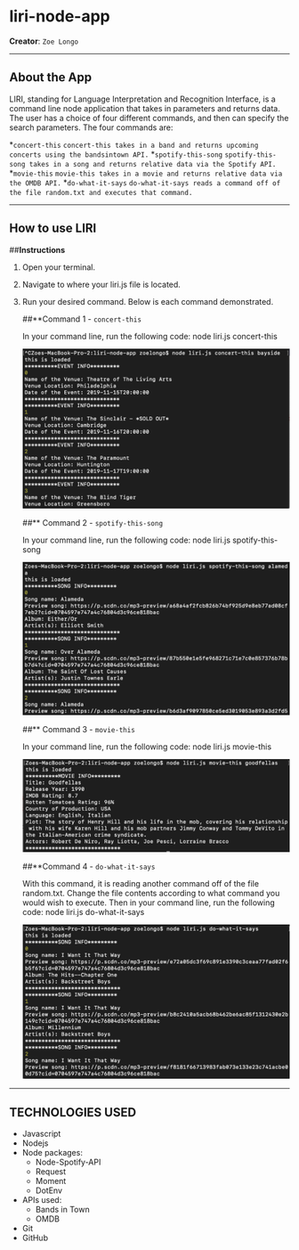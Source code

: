 # liri-node-app

**Creator**: `Zoe Longo`

---

## About the App

LIRI, standing for Language Interpretation and Recognition Interface, is a command line node application that takes in parameters and returns data. The user has a choice of four different commands, and then can specify the search parameters. The four commands are:

*`concert-this`
`concert-this takes in a band and returns upcoming concerts using the bandsintown API.`
*`spotify-this-song`
`spotify-this-song takes in a song and returns relative data via the Spotify API.`
*`movie-this`
`movie-this takes in a movie and returns relative data via the OMDB API.`
*`do-what-it-says`
`do-what-it-says reads a command off of the file random.txt and executes that command.`

---

## How to use LIRI

##**Instructions**

1. Open your terminal.
2. Navigate to where your liri.js file is located.
3. Run your desired command. Below is each command demonstrated.

    ##**Command 1 - `concert-this`

    In your command line, run the following code: 
    node liri.js concert-this <name of artist or band>

    ![Results](images/concert-this.png)

    ##** Command 2 - `spotify-this-song`

    In your command line, run the following code: 
    node liri.js spotify-this-song <name of song>

    ![Results](images/spotify-this-song.png)

    ##** Command 3 - `movie-this`

    In your command line, run the following code:
    node liri.js movie-this <name of movie>

    ![Results](images/movie-this.png)

    ##**Command 4 - `do-what-it-says`

    With this command, it is reading another command off of the file random.txt. Change the file contents according to what command you would wish to execute. Then in your command line, run the following code:
    node liri.js do-what-it-says

    ![Results](images/do-what-it-says.png)

---

## TECHNOLOGIES USED
* Javascript
* Nodejs
* Node packages:
    * Node-Spotify-API
    * Request
    * Moment
    * DotEnv
* APIs used:
    * Bands in Town
    * OMDB
* Git
* GitHub






